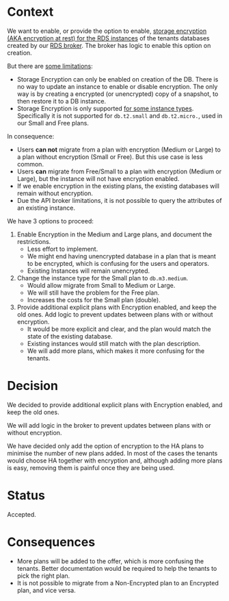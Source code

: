 Context
=======

We want to enable, or provide the option to enable,
[storage encryption (AKA encryption at rest) for the RDS instances](http://docs.aws.amazon.com/AmazonRDS/latest/UserGuide/Overview.Encryption.html)
of the tenants databases created by our [RDS broker](https://github.com/alphagov/paas-rds-broker). The broker has logic to enable this option on creation.

But there are [some limitations](http://docs.aws.amazon.com/AmazonRDS/latest/UserGuide/Overview.Encryption.html#Overview.Encryption.Limitations):

 * Storage Encryption can only be enabled on creation of the DB. There is no way to update an instance to enable or disable encryption. The only way is by creating a encrypted (or unencrypted) copy of a snapshot, to then restore it to a DB instance.
 * Storage Encryption is only supported [for some instance types](http://docs.aws.amazon.com/AmazonRDS/latest/UserGuide/Overview.Encryption.html#d0e47573). Specifically it is not supported for `db.t2.small` and `db.t2.micro.`, used in our Small and Free plans.

In consequence:

  * Users **can not** migrate from a plan with encryption (Medium or Large) to a plan without encryption (Small or Free). But this use case is less common.
  * Users **can** migrate from Free/Small to a plan with encryption (Medium or Large), but the instance will not have encryption enabled.
  * If we enable encryption in the existing plans, the existing databases will remain without encryption.
  * Due the API broker limitations, it is not possible to query the attributes of an existing instance.

We have 3 options to proceed:

 1. Enable Encryption in the Medium and Large plans, and document the restrictions.
    * Less effort to implement.
    * We might end having unencrypted database in a plan that is meant to be encrypted, which is confusing for the users and operators.
    * Existing Instances will remain unencrypted.
 2. Change the instance type for the Small plan to `db.m3.medium`.
    * Would allow migrate from Small to Medium or Large.
    * We will still have the problem for the Free plan.
    * Increases the costs for the Small plan (double).
 3. Provide additional explicit plans with Encryption enabled, and keep the old ones. Add logic to prevent updates between plans with or without encryption.
    * It would be more explicit and clear, and the plan would match the state of the existing database.
    * Existing instances would still match with the plan description.
    * We will add more plans, which makes it more confusing for the tenants.


Decision
========

We decided to provide additional explicit plans with Encryption enabled, and keep the old ones.

We will add logic in the broker to prevent updates between plans with or without encryption.

We have decided only add the option of encryption to the HA plans to minimise the number of new plans added. In most of the cases the tenants would choose HA together with encryption and, although adding more plans is easy, removing them is painful once they are being used.

Status
======

Accepted.

Consequences
============

 * More plans will be added to the offer, which is more confusing the tenants. Better documentation would be required to help the tenants to pick the right plan.
 * It is not possible to migrate from a Non-Encrypted plan to an Encrypted plan, and vice versa.


